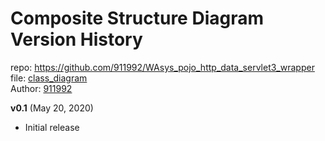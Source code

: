 # Composite Structure Diagram Version History
repo: https://github.com/911992/WAsys_pojo_http_data_servlet3_wrapper  
file: [class_diagram](./composite_struct_diagram.svg)  
Author: [911992](https://github.com/911992)  


**v0.1** (May 20, 2020)

* Initial release